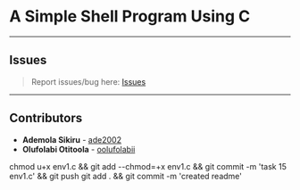 # A Simple Shell Program Using C

---

## Issues

> Report issues/bug here: [Issues](https://github.com/oolufolabii/simple_shell/issues)

---

## Contributors

+ **Ademola Sikiru** - [ade2002](https://github.com/Ade2002/)
+ **Olufolabi Otitoola** - [oolufolabii](github.com/oolufolabii/)


chmod u+x env1.c && git add --chmod=+x env1.c && git commit -m 'task 15 env1.c' && git push
git add . && git commit -m 'created readme'
